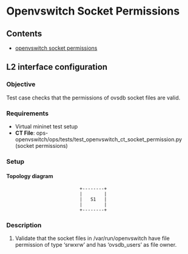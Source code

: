 Openvswitch Socket Permissions
==============================


## Contents
- [openvswitch socket permissions](#openvswitch-socket-permissions)

##  L2 interface configuration
### Objective
Test case checks that the permissions of ovsdb socket files are valid.
### Requirements
- Virtual mininet test setup
- **CT File**:  ops-openvswitch/ops/tests/test_openvswitch_ct_socket_permission.py (socket permissions)

### Setup
#### Topology diagram
```ditaa
                           +--------+
                           |        |
                           |   S1   |
                           |        |
                           +--------+
```

### Description
1. Validate that the socket files in /var/run/openvswitch have file permission of type ‘srwxrw’ and has ‘ovsdb_users’ as file owner.
